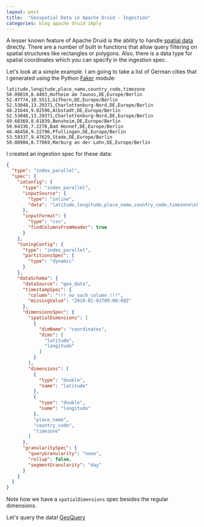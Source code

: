 ```yaml
---
layout: post
title:  "Geospatial Data in Apache Druid - Ingestion"
categories: blog apache druid imply
---
```


A lesser known feature of Apache Druid is the ability to handle [spatial data](https://docs.imply.io/latest/druid/development/geo/#spatial-indexing) directly. There are a number of built in functions that allow query filtering on spatial structures like rectangles or polygons. Also, there is a data type for spatial coordinates which you can specify in the ingestion spec.

Let's look at a simple example. I am going to take a list of German cities that I generated using the Python [Faker](https://faker.readthedocs.io/en/master/index.html) module:
```
latitude,longitude,place_name,country_code,timezone
50.09019,8.4493,Hofheim am Taunus,DE,Europe/Berlin
52.47774,10.5511,Gifhorn,DE,Europe/Berlin
52.53048,13.29371,Charlottenburg-Nord,DE,Europe/Berlin
48.21644,9.02596,Albstadt,DE,Europe/Berlin
52.53048,13.29371,Charlottenburg-Nord,DE,Europe/Berlin
49.68369,8.61839,Bensheim,DE,Europe/Berlin
50.64336,7.2278,Bad Honnef,DE,Europe/Berlin
48.46458,9.22796,Pfullingen,DE,Europe/Berlin
53.59337,9.47629,Stade,DE,Europe/Berlin
50.80904,8.77069,Marburg an der Lahn,DE,Europe/Berlin
```
I created an ingestion spec for these data:
```json
{
  "type": "index_parallel",
  "spec": {
    "ioConfig": {
      "type": "index_parallel",
      "inputSource": {
        "type": "inline",
        "data": "latitude,longitude,place_name,country_code,timezone\n50.09019,8.4493,Hofheim am Taunus,DE,Europe/Berlin\n52.47774,10.5511,Gifhorn,DE,Europe/Berlin\n52.53048,13.29371,Charlottenburg-Nord,DE,Europe/Berlin\n48.21644,9.02596,Albstadt,DE,Europe/Berlin\n52.53048,13.29371,Charlottenburg-Nord,DE,Europe/Berlin\n49.68369,8.61839,Bensheim,DE,Europe/Berlin\n50.64336,7.2278,Bad Honnef,DE,Europe/Berlin\n48.46458,9.22796,Pfullingen,DE,Europe/Berlin\n53.59337,9.47629,Stade,DE,Europe/Berlin\n50.80904,8.77069,Marburg an der Lahn,DE,Europe/Berlin"
      },
      "inputFormat": {
        "type": "csv",
        "findColumnsFromHeader": true
      }
    },
    "tuningConfig": {
      "type": "index_parallel",
      "partitionsSpec": {
        "type": "dynamic"
      }
    },
    "dataSchema": {
      "dataSource": "geo_data",
      "timestampSpec": {
        "column": "!!!_no_such_column_!!!",
        "missingValue": "2010-01-01T00:00:00Z"
      },
      "dimensionsSpec": {
        "spatialDimensions": [
          {
            "dimName": "coordinates",
            "dims": [
              "latitude",
              "longitude"
            ]
          }
        ],
        "dimensions": [
          {
            "type": "double",
            "name": "latitude"
          },
          {
            "type": "double",
            "name": "longitude"
          },
          "place_name",
          "country_code",
          "timezone"
        ]
      },
      "granularitySpec": {
        "queryGranularity": "none",
        "rollup": false,
        "segmentGranularity": "day"
      }
    }
  }
}
```
Note how we have a `spatialDimensions` spec besides the regular dimensions.

Let's query the data!
[GeoQuery](/assets/2021-09-05-geo1.jpg)



